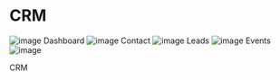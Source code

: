# CRM
![image](https://github.com/GlobencyMedia/CRM/assets/140972802/461d4ee6-249c-4bc7-9895-2c0bed57380a)
Dashboard
![image](https://github.com/GlobencyMedia/CRM/assets/140972802/b8fafde2-bc54-4923-8d42-ed3460f58be1)
Contact
![image](https://github.com/GlobencyMedia/CRM/assets/140972802/2295b57f-88cb-4817-8593-ddfc3790ec35)
Leads
![image](https://github.com/GlobencyMedia/CRM/assets/140972802/8e0f7c11-fe5b-4c28-885e-c4606a336fdd)
Events
![image](https://github.com/GlobencyMedia/CRM/assets/140972802/9d83a9dc-ad37-410d-8fea-3dc8e99eb1ea)


CRM
